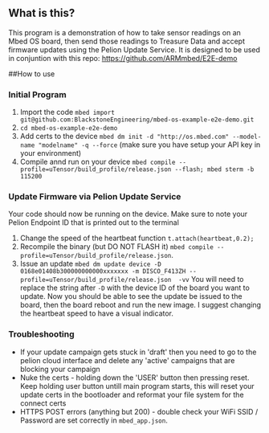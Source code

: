 ## What is this? 
This program is a demonstration of how to take sensor readings on an Mbed OS board, then send those readings to Treasure Data and accept firmware updates using the Pelion Update Service. It is designed to be used in conjuntion with this repo: https://github.com/ARMmbed/E2E-demo 

##How to use

### Initial Program
1. Import the code `mbed import git@github.com:BlackstoneEngineering/mbed-os-example-e2e-demo.git`
1. `cd mbed-os-example-e2e-demo`
1. Add certs to the device `mbed dm init -d "http://os.mbed.com" --model-name "modelname" -q --force` (make sure you have setup your API key in your environment)
1. Compile annd run on your device `mbed compile --profile=uTensor/build_profile/release.json --flash; mbed sterm -b 115200`

### Update Firmware via Pelion Update Service
Your code should now be running on the device. Make sure to note your Pelion Endpoint ID that is printed out to the terminal
1. Change the speed of the heartbeat function `t.attach(heartbeat,0.2);`
1. Recompile the binary (but DO NOT FLASH it) `mbed compile --profile=uTensor/build_profile/release.json`. 
1. Issue an update ` mbed dm update device -D 0168e01408b300000000000xxxxxxx -m DISCO_F413ZH --profile=uTensor/build_profile/release.json  -vv ` You will need to replace the string after `-D` with the device ID of the board you want to update. 
Now you should be able to see the update be issued to the board, then the board reboot and run the new image. I suggest changing the heartbeat speed to have a visual indicator. 


### Troubleshooting
- If your update campaign gets stuck in 'draft' then you need to go to the pelion cloud interface and delete any 'active' campaigns that are blocking your campaign
- Nuke the certs - holding down the 'USER' button then pressing reset. Keep holding user button untill main program starts, this will reset your update certs in the bootloader and reformat your file system for the connect certs
- HTTPS POST errors (anything but 200) - double check your WiFi SSID / Password are set correctly in `mbed_app.json`. 
